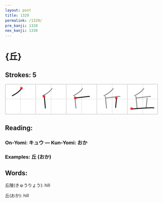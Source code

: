 ```yaml
---
layout: post
title: 1329
permalink: /1329/
pre_kanji: 1328
nex_kanji: 1330
---
```


# {丘}

## Strokes: 5

<div class="stroke"><img src="../images/E4B898.png" /></div>

## Reading:

### On-Yomi: キュウ &mdash; Kun-Yomi: おか

### Examples: 丘 (おか)

## Words:

丘陵(きゅうりょう): hill

丘(おか): hill
